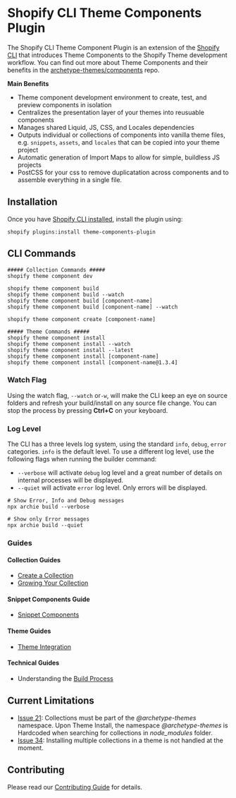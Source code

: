 # Shopify CLI Theme Components Plugin

The Shopify CLI Theme Component Plugin is an extension of the [Shopify CLI](https://github.com/Shopify/cli) that introduces Theme Components to the Shopify Theme development workflow. You can find out more about Theme Components and their benefits in the [archetype-themes/components](https://github.com/archetype-themes/components) repo.

**Main Benefits**

- Theme component development environment to create, test, and preview components in isolation
- Centralizes the presentation layer of your themes into reusuable components
- Manages shared Liquid, JS, CSS, and Locales dependencies
- Outputs individual or collections of components into vanilla theme files, e.g. `snippets`, `assets`, and `locales` that can be copied into your theme project
- Automatic generation of Import Maps to allow for simple, buildless JS projects
- PostCSS for your css to remove duplicatation across components and to assemble everything in a single file.

## Installation

Once you have [Shopify CLI installed](https://shopify.dev/docs/themes/tools/cli/install), install the plugin using:

```shell
shopify plugins:install theme-components-plugin
```

## CLI Commands

```shell
##### Collection Commands #####
shopify theme component dev

shopify theme component build
shopify theme component build --watch
shopify theme component build [component-name]
shopify theme component build [component-name] --watch

shopify theme component create [component-name]

##### Theme Commands #####
shopify theme component install
shopify theme component install --watch
shopify theme component install --latest
shopify theme component install [component-name]
shopify theme component install [component-name@1.3.4]
```

### Watch Flag

Using the watch flag, `--watch` or`-w`, will make the CLI keep an eye on source folders and refresh your build/install
on any source file change. You can stop the process by pressing **Ctrl+C** on your keyboard.

### Log Level

The CLI has a three levels log system, using the standard `info`, `debug`, `error` categories. `info` is the default
level. To use a different log level, use the following flags when running the builder command:

* `--verbose` will activate `debug` log level and a great number of details on internal processes will be
  displayed.
* `--quiet` will activate `error` log level. Only errors will be displayed.

```shell
# Show Error, Info and Debug messages
npx archie build --verbose
```

```shell
# Show only Error messages
npx archie build --quiet
```

### Guides

#### Collection Guides

- [Create a Collection](docs/Creating-a-Collection.md)
- [Growing Your Collection](docs/Growing-Your-Collection.md)

#### Snippet Components Guide

- [Snippet Components](docs/Snippet-Components.md)

#### Theme Guides

- [Theme Integration](docs/Themes.md)

#### Technical Guides

- Understanding the [Build Process](docs/Build-process.md)

## Current Limitations

* [Issue 21](https://github.com/archetype-themes/archie/issues/21): Collections must be part of the  *@archetype-themes*
  namespace. Upon Theme Install, the namespace *@archetype-themes*
  is Hardcoded when searching for collections in *node_modules* folder.
* [Issue 34](https://github.com/archetype-themes/archie/issues/34): Installing multiple collections in a theme is not
  handled at the moment.

## Contributing

Please read our [Contributing Guide](docs/Contributing.md) for details.
